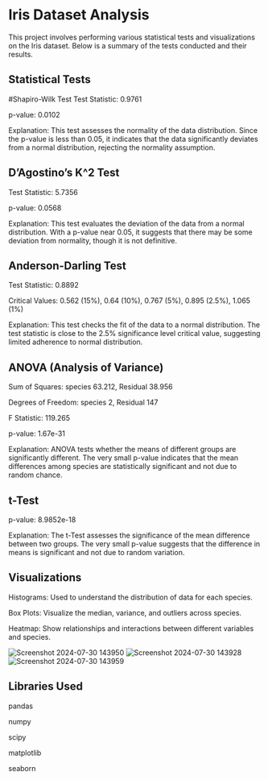 # Iris Dataset Analysis
This project involves performing various statistical tests and visualizations on the Iris dataset. Below is a summary of the tests conducted and their results.

## Statistical Tests
#Shapiro-Wilk Test
Test Statistic: 0.9761

p-value: 0.0102

Explanation: This test assesses the normality of the data distribution. Since the p-value is less than 0.05, it indicates that the data significantly deviates from a normal distribution, rejecting the normality assumption.
## D’Agostino’s K^2 Test

Test Statistic: 5.7356

p-value: 0.0568

Explanation: This test evaluates the deviation of the data from a normal distribution. With a p-value near 0.05, it suggests that there may be some deviation from normality, though it is not definitive.
## Anderson-Darling Test

Test Statistic: 0.8892

Critical Values: 0.562 (15%), 0.64 (10%), 0.767 (5%), 0.895 (2.5%), 1.065 (1%)

Explanation: This test checks the fit of the data to a normal distribution. The test statistic is close to the 2.5% significance level critical value, suggesting limited adherence to normal distribution.
## ANOVA (Analysis of Variance)

Sum of Squares: species 63.212, Residual 38.956

Degrees of Freedom: species 2, Residual 147

F Statistic: 119.265

p-value: 1.67e-31

Explanation: ANOVA tests whether the means of different groups are significantly different. The very small p-value indicates that the mean differences among species are statistically significant and not due to random chance.
## t-Test

p-value: 8.9852e-18

Explanation: The t-Test assesses the significance of the mean difference between two groups. The very small p-value suggests that the difference in means is significant and not due to random variation.
## Visualizations

Histograms: Used to understand the distribution of data for each species.

Box Plots: Visualize the median, variance, and outliers across species.

Heatmap: Show relationships and interactions between different variables and species.

![Screenshot 2024-07-30 143950](https://github.com/user-attachments/assets/23179063-3706-438a-9961-ff951cdb5582)
![Screenshot 2024-07-30 143928](https://github.com/user-attachments/assets/5b98245e-c511-450f-a745-7dadd8c7f4fc)
![Screenshot 2024-07-30 143959](https://github.com/user-attachments/assets/1eeb80e8-1b98-4545-9f1a-8e60c1712874)

## Libraries Used
pandas

numpy

scipy

matplotlib

seaborn
